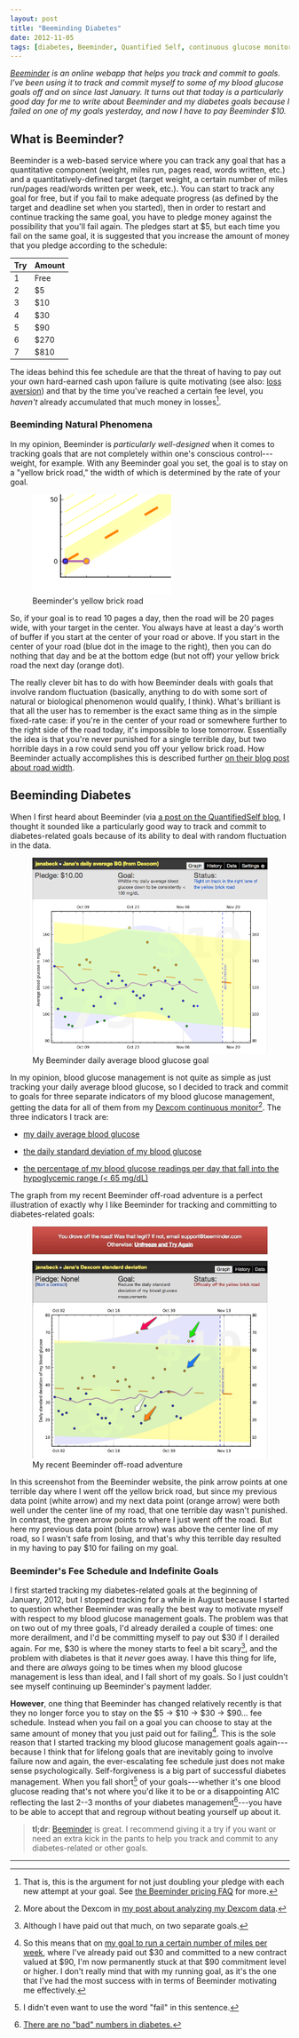 ```yaml
---
layout: post
title: "Beeminding Diabetes"
date: 2012-11-05
tags: [diabetes, Beeminder, Quantified Self, continuous glucose monitoring]
---
```


*[Beeminder](https://www.beeminder.com/ "Beeminder.com") is an online webapp that helps you track and commit to goals. I've been using it to track and commit myself to some of my blood glucose goals off and on since last January. It turns out that today is a particularly good day for me to write about Beeminder and my diabetes goals because I failed on one of my goals yesterday, and now I have to pay Beeminder $10.*

## What is Beeminder?

Beeminder is a web-based service where you can track any goal that has a quantitative component (weight, miles run, pages read, words written, etc.) and a quantitatively-defined target (target weight, a certain number of miles run/pages read/words written per week, etc.). You can start to track any goal for free, but if you fail to make adequate progress (as defined by the target and deadline set when you started), then in order to restart and continue tracking the same goal, you have to pledge money against the possibility that you'll fail again. The pledges start at $5, but each time you fail on the same goal, it is suggested that you increase the amount of money that you pledge according to the schedule:

| Try  |  Amount |
|------|---------|
| 1    |  Free   |
| 2    |  $5     |
| 3    |  $10    |
| 4    |  $30    |
| 5    |  $90    |
| 6    |  $270   |
| 7    |  $810   |


The ideas behind this fee schedule are that the threat of having to pay out your own hard-earned cash upon failure is quite motivating (see also: [loss aversion](http://en.wikipedia.org/wiki/Loss_aversion "Wikipedia on loss aversion")) and that by the time you've reached a certain fee level, you *haven't* already accumulated that much money in losses[^a].

### Beeminding Natural Phenomena

In my opinion, Beeminder is *particularly well-designed* when it comes to tracking goals that are not completely within one's conscious control---weight, for example. With any Beeminder goal you set, the goal is to stay on a "yellow brick road," the width of which is determined by the rate of your goal.

<figure class="right">
  <img alt="close-up of Beeminder's yellow brick road" src="/images/beeminder/Beeminder_road_width.png">
  <figcaption>Beeminder's yellow brick road</figcaption>
</figure>

So, if your goal is to read 10 pages a day, then the road will be 20 pages wide, with your target in the center. You always have at least a day's worth of buffer if you start at the center of your road or above. If you start in the center of your road (blue dot in the image to the right), then you can do nothing that day and be at the bottom edge (but not off) your yellow brick road the next day (orange dot).

The really clever bit has to do with how Beeminder deals with goals that involve random fluctuation (basically, anything to do with some sort of natural or biological phenomenon would qualify, I think). What's brilliant is that all the user has to remember is the exact same thing as in the simple fixed-rate case: if you're in the center of your road or somewhere further to the right side of the road today, it's impossible to lose tomorrow. Essentially the idea is that you're never punished for a single terrible day, but two horrible days in a row could send you off your yellow brick road. How Beeminder actually accomplishes this is described further [on their blog post about road width](http://blog.beeminder.com/roadwidth/ "Beeminder Blog: The Magical Widening Yellow Brick Road").

## Beeminding Diabetes

When I first heard about Beeminder (via [a post on the QuantifiedSelf blog](http://quantifiedself.com/2011/12/toolmaker-talk-bethany-soule-daniel-reeves-beeminder/ "QuantifiedSelf Toolmaker Talk: Beeminder"), I thought it sounded like a particularly good way to track and commit to diabetes-related goals because of its ability to deal with random fluctuation in the data.

<figure class="center">
  <img alt="blood glucose goal graph from Beeminder" src="/images/beeminder/Beeminder_BG_screenshot.png" />
  <figcaption>My Beeminder daily average blood glucose goal</figcaption>
</figure>

In my opinion, blood glucose management is not quite as simple as just tracking your daily average blood glucose, so I decided to track and commit to goals for three separate indicators of my blood glucose management, getting the data for all of them from my [Dexcom continuous monitor](http://www.dexcom.com/ "Dexcom website")[^b]. The three indicators I track are:

- [my daily average blood glucose](https://www.beeminder.com/janabeck/goals/bg "My Beeminder: Daily Average Blood Glucose")

 - [the daily standard deviation of my blood glucose](https://www.beeminder.com/janabeck/goals/sd "My Beeminder: Daily Standard Deviation of My Blood Glucose")

- [the percentage of my blood glucose readings per day that fall into the hypoglycemic range (< 65 mg/dL)](https://www.beeminder.com/janabeck/goals/hypos "My Beeminder: Percentage of Hypoglycemic Readings")

The graph from my recent Beeminder off-road adventure is a perfect illustration of exactly why I like Beeminder for tracking and committing to diabetes-related goals:

<figure class="center">
  <img alt="screenshot from Beeminder derailment with crucial data points indicated with arrows" src="/images/beeminder/Beeminder_offroad_screenshot.png" />
  <figcaption>My recent Beeminder off-road adventure</figcaption>
</figure>

In this screenshot from the Beeminder website, the pink arrow points at one terrible day where I went off the yellow brick road, but since my previous data point (white arrow) and my next data point (orange arrow) were both well under the center line of my road, that one terrible day wasn't punished. In contrast, the green arrow points to where I just went off the road. But here my previous data point (blue arrow) was above the center line of my road, so I wasn't safe from losing, and that's why this terrible day resulted in my having to pay $10 for failing on my goal.

### Beeminder's Fee Schedule and Indefinite Goals

I first started tracking my diabetes-related goals at the beginning of January, 2012, but I stopped tracking for a while in August because I started to question whether Beeminder was really the best way to motivate myself with respect to my blood glucose management goals. The problem was that on two out of my three goals, I'd already derailed a couple of times: one more derailment, and I'd be committing myself to pay out $30 if I derailed again. For me, $30 is where the money starts to feel a bit scary[^c], and the problem with diabetes is that it *never* goes away. I have this thing for life, and there are *always* going to be times when my blood glucose management is less than ideal, and I fall short of my goals. So I just couldn't see myself continuing up Beeminder's payment ladder.

**However**, one thing that Beeminder has changed relatively recently is that they no longer force you to stay on the $5 → $10 → $30 → $90... fee schedule. Instead when you fail on a goal you can choose to stay at the same amount of money that you just paid out for failing[^d]. This is the sole reason that I started tracking my blood glucose management goals again---because I think that for lifelong goals that are inevitably going to involve failure now and again, the ever-escalating fee schedule just does not make sense psychologically. Self-forgiveness is a big part of successful diabetes management. When you fall short[^e] of your goals---whether it's one blood glucose reading that's not where you'd like it to be or a disappointing A1C reflecting the last 2--3 months of your diabetes management[^f]---you have to be able to accept that and regroup without beating yourself up about it.

> **tl;dr**: [Beeminder](https://www.beeminder.com/ "Beeminder.com") is great. I recommend giving it a try if you want or need an extra kick in the pants to help you track and commit to any diabetes-related or other goals.

* * * * *

[^a]: That is, this is the argument for not just doubling your pledge with each new attempt at your goal. See [the Beeminder pricing FAQ](https://www.beeminder.com/money "Beeminder FAQ: Pricing") for more.

[^b]: More about the Dexcom in [my post about analyzing my Dexcom data](http://jebeck.github.com/blog/2012/10/12/lessons-learned-from-100/ "Lessons Learned from 100,000+ Blood Glucose Readings").

[^c]: Although I have paid out that much, on two separate goals.

[^d]: So this means that on [my goal to run a certain number of miles per week](https://www.beeminder.com/janabeck/goals/runs "My Beeminder running goal"), where I've already paid out $30 and committed to a new contract valued at $90, I'm now permanently stuck at that $90 commitment level or higher. I don't really mind that with my running goal, as it's the one that I've had the most success with in terms of Beeminder motivating me effectively.

[^e]: I didn't even want to use the word "fail" in this sentence.

[^f]: [There are no "bad" numbers in diabetes.](http://forecast.diabetes.org/words-aug2012 "Diabetes Forecast: 9 Diabetes Terms We Can Do Without")